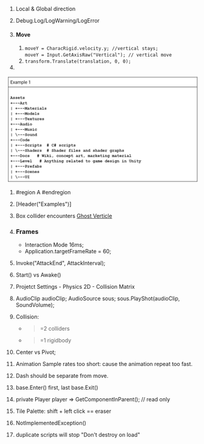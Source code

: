 1. Local & Global direction
2. Debug.Log/LogWarning/LogError
3.  #### Move
    1. `moveY = CharacRigid.velocity.y; //vertical stays; ` \
       `moveY = Input.GetAxisRaw("Vertical"); // vertical move`
    3. `transform.Translate(translation, 0, 0);`

1. 
![image here](.\images\unity_struct.jpeg "Title")

1. #region A #endregion
2. [Header("Examples")]
3. Box collider encounters [Ghost Verticle](https://forum.unity.com/threads/solved-character-gets-stuck-in-floor.571909/)
4. ### Frames
    - Interaction Mode 16ms;
    - Application.targetFrameRate = 60;

5. Invoke("AttackEnd", AttackInterval);
6. Start() vs Awake()
7. Projetct Settings - Physics 2D - Collision Matrix
8. AudioClip audioClip; AudioSource sous; sous.PlayShot(audioClip, SoundVolume);
9. Collision:
   - >=2 colliders
   - >=1 rigidbody
1. Center vs Pivot; 
1. Animation Sample rates too short: cause the animation repeat too fast.
1. Dash should be separate from move.
1. base.Enter() first, last base.Exit()
1. private Player player => GetComponentInParent<Player>();  // read only
1. Tile Palette: shift + left click == eraser
1. NotImplementedException()
1. duplicate scripts will stop "Don't destroy on load"